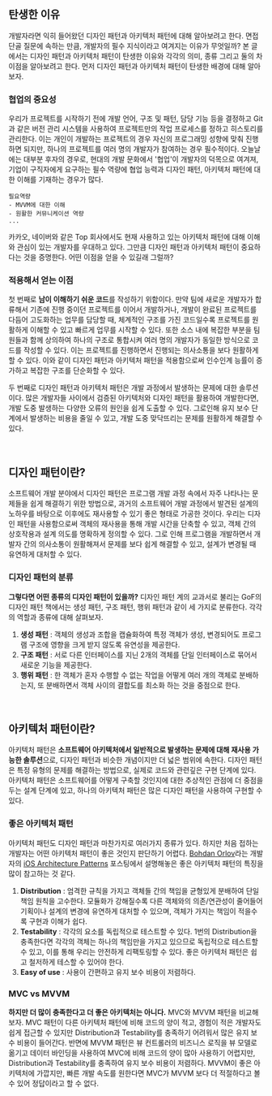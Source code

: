 ## 탄생한 이유

개발자라면 익히 들어왔던 디자인 패턴과 아키텍처 패턴에 대해 알아보려고 한다. 면접 단골 질문에 속하는 만큼, 개발자의 필수 지식이라고 여겨지는 이유가 무엇일까? 본 글에서는 디자인 패턴과 아키텍처 패턴이 탄생한 이유와 각각의 의미, 종류 그리고 둘의 차이점을 알아보려고 한다. 먼저 디자인 패턴과 아키텍처 패턴이 탄생한 배경에 대해 알아보자.

### 협업의 중요성

우리가 프로젝트를 시작하기 전에 개발 언어, 구조 및 패턴, 담당 기능 등을 결정하고 Git과 같은 버전 관리 시스템을 사용하여 프로젝트만의 작업 프로세스를 정하고 히스토리를 관리한다. 이는 개인이 개발하는 프로젝트의 경우 자신의 프로그래밍 성향에 맞춰 진행하면 되지만, 하나의 프로젝트를 여러 명의 개발자가 참여하는 경우 필수적이다. 오늘날에는 대부분 후자의 경우로, 현대의 개발 문화에서 '협업'이 개발자의 덕목으로 여겨져, 기업이 구직자에게 요구하는 필수 역량에 협업 능력과 디자인 패턴, 아키텍처 패턴에 대한 이해를 기재하는 경우가 많다.

```
필요역량
- MVVM에 대한 이해
- 원활한 커뮤니케이션 역량
...
```

카카오, 네이버와 같은 Top 회사에서도 현재 사용하고 있는 아키텍처 패턴에 대해 이해와 관심이 있는 개발자를 우대하고 있다. 그만큼 디자인 패턴과 아키텍처 패턴이 중요하다는 것을 증명한다. 어떤 이점을 얻을 수 있길래 그럴까?

### 적용해서 얻는 이점

첫 번째로 **남이 이해하기 쉬운 코드**를 작성하기 위함이다. 만약 팀에 새로운 개발자가 합류해서 기존에 진행 중이던 프로젝트를 이어서 개발하거나, 개발이 완료된 프로젝트를 다듬어 고도화하는 업무를 담당할 때, 체계적인 구조를 가진 코드일수록 프로젝트를 원활하게 이해할 수 있고 빠르게 업무를 시작할 수 있다. 또한 소스 내에 복잡한 부분을 팀원들과 함께 상의하여 하나의 구조로 통합시켜 여러 명의 개발자가 동일한 방식으로 코드를 작성할 수 있다. 이는 프로젝트를 진행하면서 진행되는 의사소통을 보다 원활하게 할 수 있다. 이와 같이 디자인 패턴과 아키텍처 패턴을 적용함으로써 인수인계 능률이 증가하고 복잡한 구조를 단순화할 수 있다.

두 번째로 디자인 패턴과 아키텍처 패턴은 개발 과정에서 발생하는 문제에 대한 솔루션이다. 많은 개발자들 사이에서 검증된 아키텍처와 디자인 패턴을 활용하여 개발한다면, 개발 도중 발생하는 다양한 오류의 원인을 쉽게 도출할 수 있다. 그로인해 유지 보수 단계에서 발생하는 비용을 줄일 수 있고, 개발 도중 맞닥뜨리는 문제를 원활하게 해결할 수 있다.

&nbsp;
## 디자인 패턴이란?

소프트웨어 개발 분야에서 디자인 패턴은 프로그램 개발 과정 속에서 자주 나타나는 문제들을 쉽게 해결하기 위한 방법으로, 과거의 소프트웨어 개발 과정에서 발견된 설계의 노하우를 바탕으로 이후에도 재사용할 수 있기 좋은 형태로 가공한 것이다. 우리는 디자인 패턴을 사용함으로써 객체의 재사용을 통해 개발 시간을 단축할 수 있고, 객체 간의 상호작용과 설계 의도를 명확하게 정의할 수 있다. 그로 인해 프로그램을 개발하면서 개발자 간의 의사소통이 원활해져서 문제를 보다 쉽게 해결할 수 있고, 설계가 변경될 때 유연하게 대처할 수 있다. 

### 디자인 패턴의 분류

**그렇다면 어떤 종류의 디자인 패턴이 있을까?** 디자인 패턴 계의 교과서로 불리는 GoF의 디자인 패턴 책에서는 생성 패턴, 구조 패턴, 행위 패턴과 같이 세 가지로 분류한다. 각각의 역할과 종류에 대해 살펴보자.

1. **생성 패턴** : 객체의 생성과 조합을 캡슐화하여 특정 객체가 생성, 변경되어도 프로그램 구조에 영향을 크게 받지 않도록 유연성을 제공한다.
2. **구조 패턴** : 서로 다른 인터페이스를 지닌 2개의 객체를 단일 인터페이스로 묶어서 새로운 기능을 제공한다.
3. **행위 패턴** : 한 객체가 혼자 수행할 수 없는 작업을 어떻게 여러 개의 객체로 분배하는지, 또 분배하면서 객체 사이의 결합도를 최소화 하는 것을 중점으로 한다.

&nbsp;
## 아키텍처 패턴이란?

아키텍처 패턴은 **소프트웨어 아키텍처에서 일반적으로 발생하는 문제에 대해 재사용 가능한 솔루션**으로, 디자인 패턴과 비슷한 개념이지만 더 넓은 범위에 속한다. 디자인 패턴은 특정 유형의 문제를 해결하는 방법으로, 실제로 코드와 관련깊은 구현 단계에 있다. 아키텍처 패턴은 소프트웨어를 어떻게 구축할 것인지에 대한 추상적인 관점에 더 중점을 두는 설계 단계에 있고, 하나의 아키텍처 패턴은 많은 디자인 패턴을 사용하여 구현할 수 있다. 

### 좋은 아키텍처 패턴

아키텍처 패턴도 디자인 패턴과 마찬가지로 여러가지 종류가 있다. 하지만 처음 접하는 개발자는 어떤 아키텍처 패턴이 좋은 것인지 판단하기 어렵다. [Bohdan Orlov](https://github.com/BohdanOrlov)라는 개발자의 [iOS Architecture Patterns](https://medium.com/ios-os-x-development/ios-architecture-patterns-ecba4c38de52) 포스팅에서 설명해놓은 좋은 아키텍처 패턴의 특징을 많이 참고하는 것 같다.

1. **Distribution** : 엄격한 규칙을 가지고 객체들 간의 책임을 균형있게 분배하여 단일 책임 원칙을 고수한다. 모듈화가 강해질수록 다른 객체와의 의존/연관성이 줄어들어 기획이나 설계의 변경에 유연하게 대처할 수 있으며, 객체가 가지는 책임이 적을수록 구현과 이해가 쉽다.
2. **Testability** : 각각의 요소를 독립적으로 테스트할 수 있다. 1번의 Distribution을 충족한다면 각각의 객체는 하나의 책임만을 가지고 있으므로 독립적으로 테스트할 수 있고, 이를 통해 우리는 안전하게 리팩토링할 수 있다. 좋은 아키텍처 패턴은 쉽고 철저하게 테스할 수 있어야 한다.
3. **Easy of use** : 사용이 간편하고 유지 보수 비용이 저렴하다.

### MVC vs MVVM

**하지만 더 많이 충족한다고 더 좋은 아키텍처는 아니다.** MVC와 MVVM 패턴을 비교해보자. MVC 패턴이 다른 아키텍처 패턴에 비해 코드의 양이 적고, 경험이 적은 개발자도 쉽게 접근할 수 있지만 Distribution과 Testability를 충족하기 어려워서 많은 유지 보수 비용이 들어간다. 반면에 MVVM 패턴은 뷰 컨트롤러의 비즈니스 로직을 뷰 모델로 옮기고 데이터 바인딩을 사용하여 MVC에 비해 코드의 양이 많아 사용하기 어렵지만, Distribution과 Testability를 충족하여 유지 보수 비용이 저렴하다. MVVM이 좋은 아키텍처에 가깝지만, 빠른 개발 속도를 원한다면 MVC가 MVVM 보다 더 적절하다고 볼 수 있어 정답이라고 할 수 없다.
